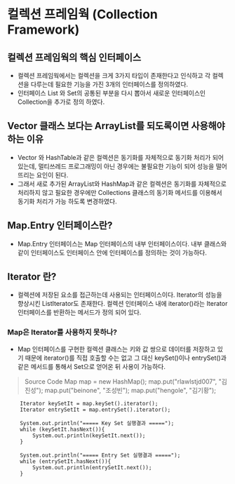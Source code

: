 # 컬렉션 프레임웍 (Collection Framework)
##  컬렉션 프레임웍의 핵심 인터페이스
- 컬렉션 프레임웍에서는 컬렉션을 크게 3가지 타입이 존재한다고 인식하고 각 컬렉션을 다루는데 필요한 기능을 가진 3개의 인터페이스를 정의하였다. 
- 인터페이스 List 와 Set의 공통된 부분을 다시 뽑아서 새로운 인터페이스인 Collection을 추가로 정의 하였다.  

##  Vector 클래스 보다는 ArrayList를 되도록이면 사용해야 하는 이유
 - Vector 와 HashTable과 같은 컬렉션은 동기화를 자체적으로 동기화 처리가 되어 있는데, 멀티쓰레드 프로그래밍이 아닌 경우에는 불필요한 기능이 되어 성능을 떨어뜨리는 요인이 된다. 
 - 그래서 새로 추가된 ArrayList와 HashMap과 같은 컬렉션은 동기화를 자체적으로 처리하지 않고 필요한 경우에만 Collections 클래스의 동기화 메서드를 이용해서 동기화 처리가 가능 하도록 변경하였다.

## Map.Entry 인터페이스란?
 - Map.Entry 인터페이스는 Map 인터페이스의 내부 인터페이스이다. 내부 클래스와 같이 인터페이스도 인터페이스 안에 인터페이스를 정의하는 것이 가능하다. 

 ## Iterator 란?
 - 컬렉션에 저장된 요소를 접근하는데 사용되는 인터페이스이다. Iterator의 성능을 향상시킨 ListIterator도 존재한다. 컬렉션 인터페이스 내에 iterator()라는 Iterator 인터페이스를 반환하는 메서드가 정의 되어 있다.

 ### Map은 Iterator를 사용하지 못하나?
  - Map 인터페이스를 구현한 컬렉션 클래스는 키와 값 쌍으로 데이터를 저장하고 있기 때문에 iterator()를 직접 호출할 수는 없고 그 대신 keySet()이나 entrySet()과 같은 메서드를 통해서 Set으로 얻어온 뒤 사용이 가능하다.

 > Source Code
        Map map = new HashMap();
        map.put("rlawlstjd007", "김진성");
        map.put("beinone", "조성빈");
        map.put("hengole", "김기황");

        Iterator keySetIt = map.keySet().iterator();
        Iterator entrySetIt = map.entrySet().iterator();

        System.out.println("===== Key Set 실행결과 =====");
        while (keySetIt.hasNext()){
            System.out.println(keySetIt.next());
        }

        System.out.println("===== Entry Set 실행결과 =====");
        while (entrySetIt.hasNext()){
            System.out.println(entrySetIt.next());
        }
